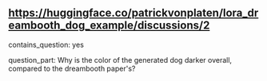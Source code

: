 ## https://huggingface.co/patrickvonplaten/lora_dreambooth_dog_example/discussions/2

contains_question: yes

question_part: Why is the color of the generated dog darker overall, compared to the dreambooth paper's?